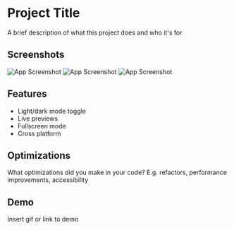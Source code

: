 
# Project Title

A brief description of what this project does and who it's for


## Screenshots

![App Screenshot](https://i.imgur.com/jAzYwzw.png)
![App Screenshot](https://i.imgur.com/PaQWIqa.png)
![App Screenshot](https://i.imgur.com/2GueAFF.png)


## Features

- Light/dark mode toggle
- Live previews
- Fullscreen mode
- Cross platform


## Optimizations

What optimizations did you make in your code? E.g. refactors, performance improvements, accessibility


## Demo

Insert gif or link to demo

